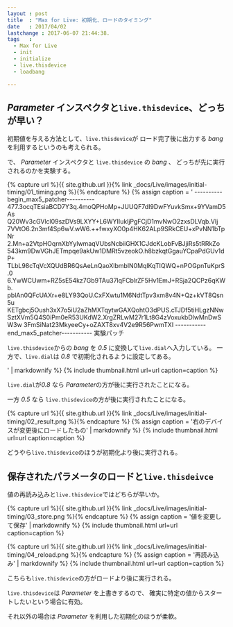 ```yaml
---
layout : post
title  : "Max for Live: 初期化、ロードのタイミング"
date   : 2017/04/02
lastchange : 2017-06-07 21:44:38.
tags   :
  - Max for Live
  - init
  - initialize
  - live.thisdevice
  - loadbang

---
```


## *Parameter* インスペクタと`live.thisdevice`、どっちが早い？

初期値を与える方法として、`live.thisdevice`が
ロード完了後に出力する *bang* を利用するというのも考えられる。

で、 *Parameter* インスペクタと `live.thisdevice` の *bang* 、
どっちが先に実行されるのかを実験する。

{% capture url %}{{ site.github.url }}{% link _docs/Live/images/initial-timing/01_timing.png %}{% endcapture %}
{% assign caption = '
    ----------begin_max5_patcher----------
    477.3ocqTEsiaBCD7Y3q.4moQPHoMp+JUUQF7dI9DwFYuvkSmx+9YVamD5As
    Q20Wv3cGVlcl09szDVs9LXYY+L6WYIIukljPgFCjD1mvNwO2zxsDLVqb.VIj
    7VVtO6.2n3mf4Sp6wV.wW6.++fwxyXO0p4HK62ALp9SRkCEU+xPvNN1bTpNr
    2.Mn+a2VtpHOqrnXbYylwmaqVUbsNcbiiGHX1CJdcKLobFvBJjiRs5tRRkZo
    543km9DwVGhJETmpqe9akUw1DMRt5vzeokO.h8bzkqtGgauYCpaPdGUv1dP+
    TLbL98cTqVcXQUdBR6QsAeLnQaoXlbmblN0MqlKqTIQWQ+nPOGpnTuKprS.0
    6.YwWCUwm+RZ5sE54kz7Gb9TAu37lqFCblrZF5Hv1EmJ+RSja2QCPz6qKWb.
    pblAn0QFcUAXr+e8LY93QoU.CxFXwtu1M6NdtTpv3xm8v4N+Qz+kVT8Qsn5u
    KETgbcj5Oush3xX7o5iU2aZhMXTqytwGAXQohtO3dPUS.cTJDf5tiHLgzNNw
    SztXVm5Q4S0iPm0eR53UKdW2.XrgZRLwM27r1Lt8G4zVoxukbDlwMnDwSW3w
    3FmSiNat23MkyeeCy+oZAXT8xv4V2e9R56PwmTXI
    -----------end_max5_patcher-----------
実験パッチ

`live.thisdevice`からの *bang* を *0.5* に変換して`live.dial`へ入力している。
一方で、`live.dial`は *0.8* で初期化されるように設定してある。

' | markdownify %}
{% include thumbnail.html url=url caption=caption %}

`live.dial`が*0.8* なら *Parameter*の方が後に実行されたことになる。

一方 *0.5* なら `live.thisdevice`の方が後に実行されたことになる。

{% capture url %}{{ site.github.url }}{% link _docs/Live/images/initial-timing/02_result.png %}{% endcapture %}
{% assign caption = '右のデバイスが変更後にロードしたもの' | markdownify %}
{% include thumbnail.html url=url caption=caption %}

どうやら`live.thisdevice`のほうが初期化より後に実行される。

## 保存されたパラメータのロードと`live.thisdeivce`

値の再読み込みと`live.thisdevice`ではどちらが早いか。

{% capture url %}{{ site.github.url }}{% link _docs/Live/images/initial-timing/03_store.png %}{% endcapture %}
{% assign caption = '値を変更して保存' | markdownify %}
{% include thumbnail.html url=url caption=caption %}

{% capture url %}{{ site.github.url }}{% link _docs/Live/images/initial-timing/04_reload.png %}{% endcapture %}
{% assign caption = '再読み込み' | markdownify %}
{% include thumbnail.html url=url caption=caption %}

こちらも`live.thisdevice`の方がロードより後に実行される。

`live.thisdevice`は *Parameter* を上書きするので、
確実に特定の値からスタートしたいという場合に有効。

それ以外の場合は *Parameter* を利用した初期化のほうが柔軟。

